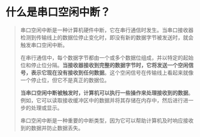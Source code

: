 # 什么是串口空闲中断？

> 串口空闲中断是一种计算机硬件中断，它在串行通信时发生。当串口接收器检测到传输线上的数据位停止变化时，即没有新的数据字节被发送时，就会触发串口空闲中断。
>
> 在串行通信中，每个数据字节都由一个或多个数据位组成，并以特定的起始位和停止位分隔。**当接收器接收到完整的数据字节时，它将发送一个空闲信号，表示它现在没有接收到任何数据**。这个空闲信号在传输线上看起来就像一个停止位，但它不是真正的数据位。
>
> **当串口空闲中断被触发时，计算机可以执行一些操作来处理接收到的数据**。例如，它可以读取接收缓冲区中的数据并将其存储在内存中，然后进行进一步的处理或显示。
>
> 串口空闲中断是一种重要的中断类型，因为它可以帮助计算机及时响应接收到的数据并防止数据丢失。